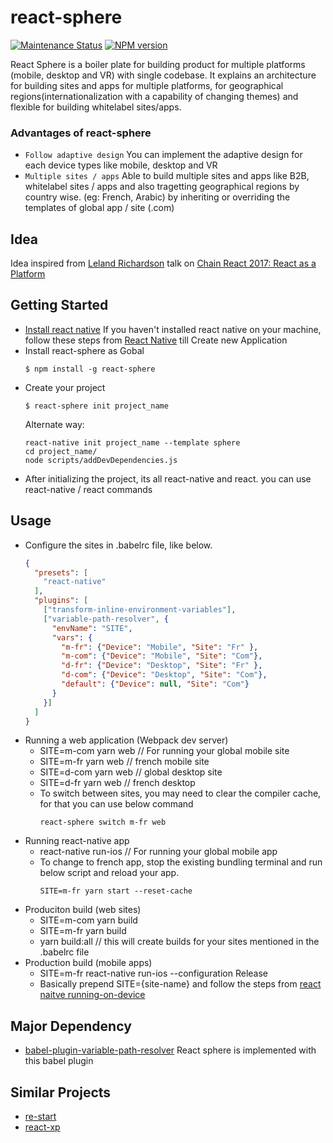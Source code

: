 # react-sphere
[![Maintenance Status][status-image]][status-url] [![NPM version][npm-image]][npm-url]

React Sphere is a boiler plate for building product for multiple platforms (mobile, desktop and VR) with single codebase.
It explains an architecture for building sites and apps for multiple platforms, for geographical regions(internationalization with a capability of changing themes) and flexible for building whitelabel sites/apps.

### Advantages of react-sphere
- `Follow adaptive design` You can implement the adaptive design for each device types like mobile, desktop and VR
- `Multiple sites / apps` Able to build multiple sites and apps like B2B, whitelabel sites / apps and also tragetting geographical regions by country wise. (eg: French, Arabic) by inheriting or overriding the templates of global app / site (.com)

## Idea
Idea inspired from [Leland Richardson](https://github.com/lelandrichardson) talk on [Chain React 2017: React as a Platform](https://www.youtube.com/watch?v=JaRtmgaNZos)

## Getting Started
- [Install react native](https://facebook.github.io/react-native/docs/getting-started.html#installing-dependencies) If you haven't  installed react native on your machine, follow these steps from [React Native](https://facebook.github.io/react-native/docs/getting-started.html#installing-dependencies) till Create new Application
- Install react-sphere as Gobal
    ```
    $ npm install -g react-sphere
    ```
- Create your project
    ```
    $ react-sphere init project_name
    ```
    Alternate way:
    ```
    react-native init project_name --template sphere
    cd project_name/
    node scripts/addDevDependencies.js
    ```
- After initializing the project, its all react-native and react. you can use react-native / react commands

## Usage
- Configure the sites in .babelrc file, like below.
    ```json
    {
      "presets": [
        "react-native"
      ],
      "plugins": [
        ["transform-inline-environment-variables"],
        ["variable-path-resolver", {
          "envName": "SITE",
          "vars": {
            "m-fr": {"Device": "Mobile", "Site": "Fr" },
            "m-com": {"Device": "Mobile", "Site": "Com"},
            "d-fr": {"Device": "Desktop", "Site": "Fr" },
            "d-com": {"Device": "Desktop", "Site": "Com"},
            "default": {"Device": null, "Site": "Com"}
          }
        }]
      ]
    }
    ```
- Running a web application (Webpack dev server)
    -  SITE=m-com yarn web // For running your global mobile site
    -  SITE=m-fr yarn web // french mobile site
    -  SITE=d-com yarn web // global desktop site
    -  SITE=d-fr yarn web // french desktop
    - To switch between sites, you may need to clear the compiler cache, for that you can use below command
        ```
        react-sphere switch m-fr web
        ```
- Running react-native app
    - react-native run-ios // For running your global mobile app
    - To change to french app, stop the existing bundling terminal and run below script and reload your app.
        ```
        SITE=m-fr yarn start --reset-cache
        ```
- Produciton build (web sites)
    -  SITE=m-com yarn build
    -  SITE=m-fr yarn build
    -  yarn build:all // this will create builds for your sites mentioned in the .babelrc file
- Production build (mobile apps)
    - SITE=m-fr react-native run-ios --configuration Release
    - Basically prepend SITE={site-name} and follow the steps from [react naitve running-on-device](https://facebook.github.io/react-native/docs/running-on-device.html)

## Major Dependency
- [babel-plugin-variable-path-resolver](https://github.com/shameemz/babel-plugin-variable-path-resolver) React sphere is implemented with this babel plugin

## Similar Projects
- [re-start](https://github.com/react-everywhere/re-start)
- [react-xp](https://microsoft.github.io/reactxp/)

[status-image]: https://img.shields.io/badge/status-maintained-brightgreen.svg
[status-url]: https://github.com/shameemz/react-sphere

[npm-image]: https://img.shields.io/npm/v/react-sphere.svg
[npm-url]: https://www.npmjs.com/package/react-sphere